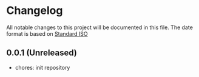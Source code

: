 # Changelog

All notable changes to this project will be documented in this file.
The date format is based on [Standard ISO](https://www.iso.org/iso-8601-date-and-time-format.html)

## 0.0.1 (Unreleased)

- chores: init repository